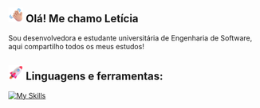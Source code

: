 ## <img src="https://github.com/leticiaborchardt/leticiaborchardt/blob/main/icons/Hello.png" height="30" /> **Olá! Me chamo Letícia**  

Sou desenvolvedora e estudante universitária de Engenharia de Software, aqui compartilho todos os meus estudos!
 
## <img src="https://github.com/leticiaborchardt/leticiaborchardt/blob/main/icons/Rocket.png" height="30" /> **Linguagens e ferramentas:**  
[![My Skills](https://skillicons.dev/icons?i=html,css,php,mysql,postgres,js,ts,react,next,nodejs,bootstrap,tailwind,sass,gulp)](#)
